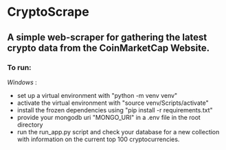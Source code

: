 # CryptoScrape

## A simple web-scraper for gathering the latest crypto data from the CoinMarketCap Website.

### To run:

_Windows_ :

- set up a virtual environment with "python -m venv venv"
- activate the virtual environment with "source venv/Scripts/activate"
- install the frozen dependencies using "pip install -r requirements.txt"
- provide your mongodb uri "MONGO_URI" in a .env file in the root directory
- run the run_app.py script and check your database for a new collection with information on the current top 100 cryptocurrencies.
